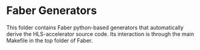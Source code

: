 # Faber Generators
This folder contains Faber python-based generators that automatically derive the HLS-accelerator source code.
Its interaction is through the main Makefile in the top folder of Faber.